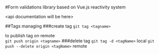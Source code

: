 #Form validations library based on Vue.js reactivity system


\<api documentation will be here>


##Tags managing
###create tag
`git tag <tagname>` 

to publish tag on remote  
`git push origin <tagname>`
###delete tag
`git tag -d <tagName>` local
`git push --delete origin <tagName>` remote 
